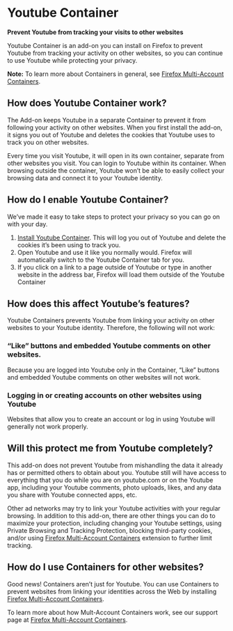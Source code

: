 # Youtube Container

**Prevent Youtube from tracking your visits to other websites**

Youtube Container is an add-on you can install on Firefox to prevent Youtube from tracking your activity on other websites, so you can continue to use Youtube while protecting your privacy.

**Note:** To learn more about Containers in general, see [Firefox Multi-Account Containers](https://support.mozilla.org/kb/containers).

## How does Youtube Container work?

The Add-on keeps Youtube in a separate Container to prevent it from following your activity on other websites. When you first install the add-on, it signs you out of Youtube and deletes the cookies that Youtube uses to track you on other websites. 

Every time you visit Youtube, it will open in its own container, separate from other websites you visit.  You can login to Youtube within its container.  When browsing outside the container, Youtube won’t be able to easily collect your browsing data and connect it to your Youtube identity.

## How do I enable Youtube Container?

We’ve made it easy to take steps to protect your privacy so you can go on with your day.

1. [Install Youtube Container](https://addons.mozilla.org/firefox/addon/youtube-container/). This will log you out of Youtube and delete the cookies it’s been using to track you.
2. Open Youtube and use it like you normally would.  Firefox will automatically switch to the Youtube Container tab for you.
3. If you click on a link to a page outside of Youtube or type in another website in the address bar, Firefox will load them outside of the Youtube Container

## How does this affect Youtube’s features?

Youtube Containers prevents Youtube from linking your activity on other websites to your Youtube identity. Therefore, the following will not work:

### “Like” buttons and embedded Youtube comments on other websites.

Because you are logged into Youtube only in the Container, “Like” buttons and embedded Youtube comments on other websites will not work.

### Logging in or creating accounts on other websites using Youtube

Websites that allow you to create an account or log in using Youtube will generally not work properly.

## Will this protect me from Youtube completely?

This add-on does not prevent Youtube from mishandling the data it already has or permitted others to obtain about you. Youtube still will have access to everything that you do while you are on youtube.com or on the Youtube app, including your Youtube comments, photo uploads, likes, and any data you share with Youtube connected apps, etc.  

Other ad networks may try to link your Youtube activities with your regular browsing. In addition to this add-on, there are other things you can do to maximize your protection, including changing your Youtube settings, using Private Browsing and Tracking Protection, blocking third-party cookies, and/or using [Firefox Multi-Account Containers](https://addons.mozilla.org/firefox/addon/multi-account-containers/ ) extension to further limit tracking.

## How do I use Containers for other websites?

Good news! Containers aren’t just for Youtube. You can use Containers to prevent websites from linking your identities across the Web by installing [Firefox Multi-Account Containers](https://addons.mozilla.org/firefox/addon/multi-account-containers/).

To learn more about how Mult-Account Containers work, see our support page at [Firefox Multi-Account Containers](https://addons.mozilla.org/firefox/addon/multi-account-containers/).

